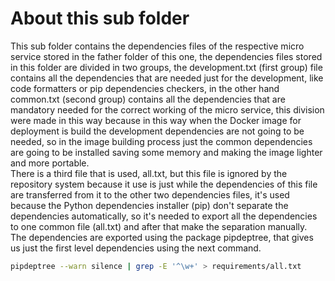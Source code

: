 # About this sub folder

This sub folder contains the dependencies files of the respective micro service stored in the father folder of this one, the dependencies files stored in this folder are divided in two groups, the development.txt (first group) file contains all the dependencies that are needed just for the development, like code formatters or pip dependencies checkers, in the other hand common.txt (second group) contains all the dependencies that are mandatory needed for the correct working of the micro service, this division were made in this way because in this way when the Docker image for deployment is build the development dependencies are not going to be needed, so in the image building process just the common dependencies are going to be installed saving some memory and making the image lighter and more portable.\
There is a third file that is used, all.txt, but this file is ignored by the repository system because it use is just while the dependencies of this file are transferred from it to the other two dependencies files, it's used because the Python dependencies installer (pip) don't separate the dependencies automatically, so it's needed to export all the dependencies to one common file (all.txt) and after that make the separation manually.\
The dependencies are exported using the package pipdeptree, that gives us just the first level dependencies using the next command.

```bash
pipdeptree --warn silence | grep -E '^\w+' > requirements/all.txt
```

<br>
